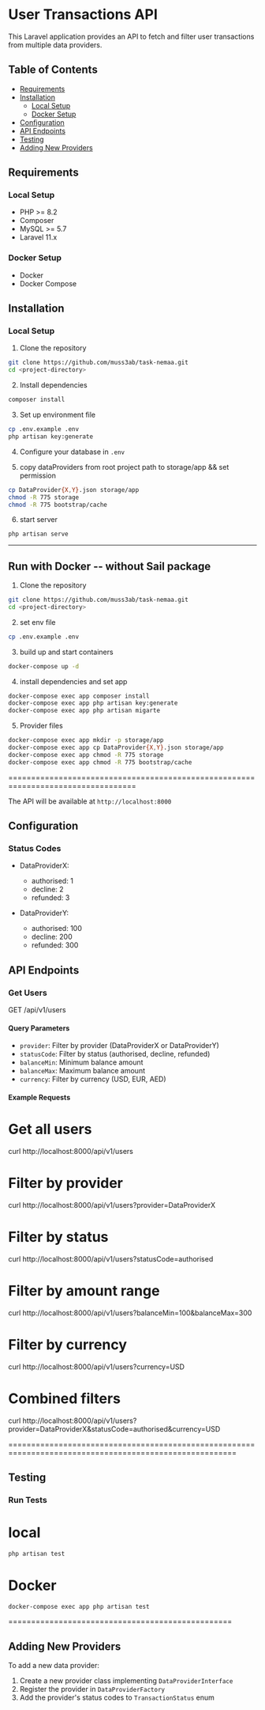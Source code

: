 # User Transactions API

This Laravel application provides an API to fetch and filter user transactions from multiple data providers.

## Table of Contents
- [Requirements](#requirements)
- [Installation](#installation)
  - [Local Setup](#local-setup)
  - [Docker Setup](#docker-setup)
- [Configuration](#configuration)
- [API Endpoints](#api-endpoints)
- [Testing](#testing)
- [Adding New Providers](#adding-new-providers)

## Requirements

### Local Setup
- PHP >= 8.2
- Composer
- MySQL >= 5.7
- Laravel 11.x

### Docker Setup
- Docker
- Docker Compose

## Installation

### Local Setup

1. Clone the repository
```bash
git clone https://github.com/muss3ab/task-nemaa.git
cd <project-directory>
```

2. Install dependencies
```bash
composer install
```

3. Set up environment file
```bash
cp .env.example .env
php artisan key:generate
```

4. Configure your database in `.env` 

5. copy dataProviders from root project path to storage/app  && set permission 
```bash
cp DataProvider{X,Y}.json storage/app
chmod -R 775 storage 
chmod -R 775 bootstrap/cache
```
6. start server 
```bash
php artisan serve
```

--------------------------------------------------------------------------------

## Run with Docker -- without Sail package 


1. Clone the repository
```bash
git clone https://github.com/muss3ab/task-nemaa.git
cd <project-directory>
```

2. set env file
```bash
cp .env.example .env
```
3. build up and start containers
```bash
docker-compose up -d
```

4. install dependencies and set app 
```bash
docker-compose exec app composer install 
docker-compose exec app php artisan key:generate 
docker-compose exec app php artisan migarte
```

5. Provider files 
```bash
docker-compose exec app mkdir -p storage/app
docker-compose exec app cp DataProvider{X,Y}.json storage/app
docker-compose exec app chmod -R 775 storage 
docker-compose exec app chmod -R 775 bootstrap/cache
```
==================================================================================

The API will be available at `http://localhost:8000`

## Configuration

### Status Codes
- DataProviderX:
  - authorised: 1
  - decline: 2
  - refunded: 3

- DataProviderY:
  - authorised: 100
  - decline: 200
  - refunded: 300

## API Endpoints

### Get Users

GET /api/v1/users

#### Query Parameters
- `provider`: Filter by provider (DataProviderX or DataProviderY)
- `statusCode`: Filter by status (authorised, decline, refunded)
- `balanceMin`: Minimum balance amount
- `balanceMax`: Maximum balance amount
- `currency`: Filter by currency (USD, EUR, AED)

#### Example Requests

# Get all users
curl http://localhost:8000/api/v1/users

# Filter by provider
curl http://localhost:8000/api/v1/users?provider=DataProviderX

# Filter by status
curl http://localhost:8000/api/v1/users?statusCode=authorised

# Filter by amount range
curl http://localhost:8000/api/v1/users?balanceMin=100&balanceMax=300

# Filter by currency
curl http://localhost:8000/api/v1/users?currency=USD

# Combined filters
curl http://localhost:8000/api/v1/users?provider=DataProviderX&statusCode=authorised&currency=USD


========================================================================================================

## Testing

### Run Tests

# local 
```bash
php artisan test 
```

# Docker
```bash
docker-compose exec app php artisan test
```
=================================================

## Adding New Providers

To add a new data provider:

1. Create a new provider class implementing `DataProviderInterface`
2. Register the provider in `DataProviderFactory`
3. Add the provider's status codes to `TransactionStatus` enum